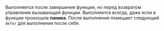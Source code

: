 Выполняется после завершения функции, но перед возвратом управления вызывающей функции.
Выполняется всегда, даже если в функции произошла **паника**.
После выполнения помещает следующий `defer` для выполнения после себя.